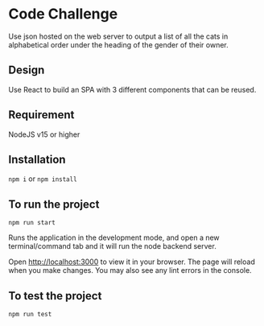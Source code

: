 # Code Challenge

Use json hosted on the web server to output a list of all the cats in alphabetical order under the heading of the gender of their owner.

## Design

Use React to build an SPA with 3 different components that can be reused.

## Requirement

NodeJS v15 or higher

## Installation

`npm i` or `npm install`

## To run the project

`npm run start`

Runs the application in the development mode,
and open a new terminal/command tab and it will run the node backend server.

Open [http://localhost:3000](http://localhost:3000) to view it in your browser.
The page will reload when you make changes.
You may also see any lint errors in the console.

## To test the project

`npm run test`
